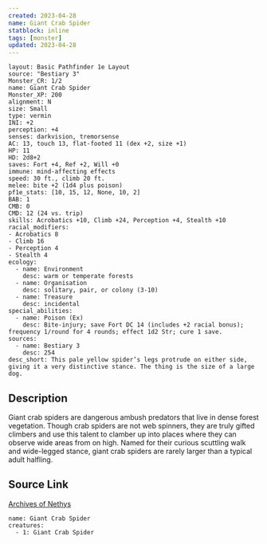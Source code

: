 ```yaml
---
created: 2023-04-28
name: Giant Crab Spider
statblock: inline
tags: [monster]
updated: 2023-04-28
---
```

```statblock
layout: Basic Pathfinder 1e Layout
source: "Bestiary 3"
Monster_CR: 1/2
name: Giant Crab Spider
Monster_XP: 200
alignment: N
size: Small
type: vermin
INI: +2
perception: +4
senses: darkvision, tremorsense
AC: 13, touch 13, flat-footed 11 (dex +2, size +1)
HP: 11
HD: 2d8+2
saves: Fort +4, Ref +2, Will +0
immune: mind-affecting effects
speed: 30 ft., climb 20 ft.
melee: bite +2 (1d4 plus poison)
pf1e_stats: [10, 15, 12, None, 10, 2]
BAB: 1
CMB: 0
CMD: 12 (24 vs. trip)
skills: Acrobatics +10, Climb +24, Perception +4, Stealth +10
racial_modifiers:
- Acrobatics 8
- Climb 16
- Perception 4
- Stealth 4
ecology:
  - name: Environment
    desc: warm or temperate forests
  - name: Organisation
    desc: solitary, pair, or colony (3-10)
  - name: Treasure
    desc: incidental
special_abilities:
  - name: Poison (Ex)
    desc: Bite-injury; save Fort DC 14 (includes +2 racial bonus); frequency 1/round for 4 rounds; effect 1d2 Str; cure 1 save.
sources:
  - name: Bestiary 3
    desc: 254
desc_short: This pale yellow spider’s legs protrude on either side, giving it a very distinctive stance. The thing is the size of a large dog.
```
## Description
Giant crab spiders are dangerous ambush predators that live in dense forest vegetation. Though crab spiders are not web spinners, they are truly gifted climbers and use this talent to clamber up into places where they can observe wide areas from on high. Named for their curious scuttling walk and wide-legged stance, giant crab spiders are rarely larger than a typical adult halfling.
## Source Link
[Archives of Nethys](https://aonprd.com/MonsterDisplay.aspx?ItemName=Giant%20Crab%20Spider)
```encounter-table
name: Giant Crab Spider
creatures:
  - 1: Giant Crab Spider
```
